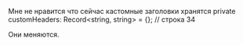 Мне не нравится что сейчас кастомные заголовки хранятся
private customHeaders: Record<string, string> = {}; // строка 34

Они меняются. 
